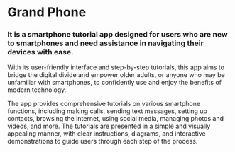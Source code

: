 # Grand Phone 
### It is a smartphone tutorial app designed for users who are new to smartphones and need assistance in navigating their devices with ease.
With its user-friendly interface and 
step-by-step tutorials, this app aims to bridge the digital divide and empower older adults, or 
anyone who may be unfamiliar with smartphones, to confidently use and enjoy the benefits of 
modern technology.

The app provides comprehensive tutorials on various smartphone functions, including 
making calls, sending text messages, setting up contacts, browsing the internet, using social 
media, managing photos and videos, and more. The tutorials are presented in a simple and 
visually appealing manner, with clear instructions, diagrams, and interactive demonstrations 
to guide users through each step of the process.


